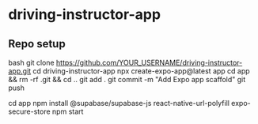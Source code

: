 # driving-instructor-app

## Repo setup
bash
git clone https://github.com/YOUR_USERNAME/driving-instructor-app.git
cd driving-instructor-app
npx create-expo-app@latest app
cd app && rm -rf .git && cd ..
git add .
git commit -m "Add Expo app scaffold"
git push

cd app
npm install @supabase/supabase-js react-native-url-polyfill expo-secure-store
npm start
